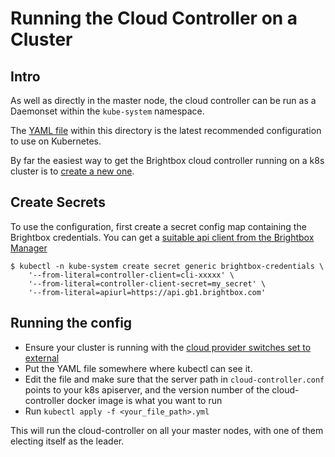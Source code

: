 # Running the Cloud Controller on a Cluster

## Intro
As well as directly in the master node, the cloud controller can be run
as a Daemonset within the `kube-system` namespace.

The [YAML file](cloud-controller.yml) within this directory is the latest recommended
configuration to use on Kubernetes.

By far the easiest way to get the Brightbox cloud controller running on
a k8s cluster is to [create a new one](https://www.brightbox.com/docs/guides/kubernetes/deploy-kubernetes-on-brightbox-cloud/).

## Create Secrets
To use the configuration, first create a secret config map containing
the Brightbox credentials. You can get a
[suitable api client from the Brightbox Manager](https://www.brightbox.com/docs/guides/manager/api-clients/)

```
$ kubectl -n kube-system create secret generic brightbox-credentials \
    '--from-literal=controller-client=cli-xxxxx' \
    '--from-literal=controller-client-secret=my_secret' \
    '--from-literal=apiurl=https://api.gb1.brightbox.com'
```

## Running the config
- Ensure your cluster is running with the [cloud provider switches set to external](https://kubernetes.io/docs/tasks/administer-cluster/running-cloud-controller/#administration)
- Put the YAML file somewhere where kubectl can see it.
- Edit the file and make sure that the server path in `cloud-controller.conf` points to your k8s apiserver, and the version number of the cloud-controller docker image is what you want to run
- Run `kubectl apply -f <your_file_path>.yml`

This will run the cloud-controller on all your master nodes, with one
of them electing itself as the leader.
